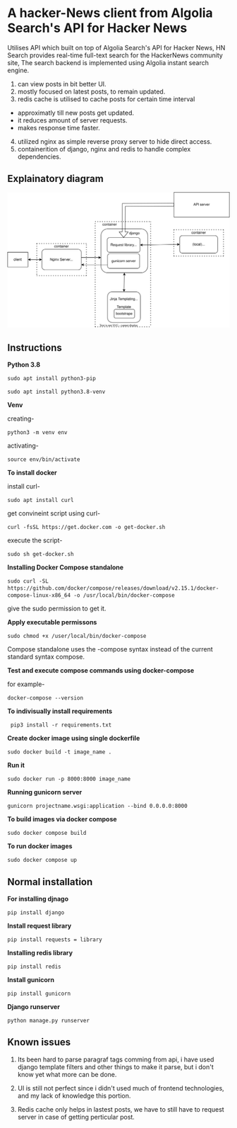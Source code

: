 # A hacker-News client from Algolia Search's API for Hacker News

Utilises API which built on top of Algolia Search's API for Hacker News,
HN Search provides real-time full-text search for the HackerNews community site,
The search backend is implemented using Algolia instant search engine.

1. can view posts in bit better UI.
2. mostly focused on latest posts, to remain updated.
3. redis cache is utilised to cache posts for certain time interval 
- approximatly till new posts get updated.
- it reduces amount of server requests.
- makes response time faster.
4. utilized nginx as simple reverse proxy server to hide direct access.
5. containerition of django, nginx and redis to handle complex dependencies.

## Explainatory diagram

![Diagram.svg](./Diagram.svg)

## Instructions 

**Python 3.8**

```
sudo apt install python3-pip
```
```
sudo apt install python3.8-venv
```

**Venv**

creating-
```
python3 -m venv env
```
activating-
```
source env/bin/activate
```

**To install docker**

install curl-
```
sudo apt install curl
```
get convineint script using curl-
```
curl -fsSL https://get.docker.com -o get-docker.sh
```
execute the script-
```
sudo sh get-docker.sh
```

**Installing Docker Compose standalone**

```
sudo curl -SL https://github.com/docker/compose/releases/download/v2.15.1/docker-compose-linux-x86_64 -o /usr/local/bin/docker-compose
```
give the sudo permission to get it.

**Apply executable permissons**
```
sudo chmod +x /user/local/bin/docker-compose
```
Compose standalone uses the -compose syntax instead of 
the current standard syntax compose.

**Test and execute compose commands using docker-compose**

for example-
```
docker-compose --version
```

**To indivisually  install requirements**
```
 pip3 install -r requirements.txt
```
**Create docker image using single dockerfile**
```
sudo docker build -t image_name .
```
**Run it**
```
sudo docker run -p 8000:8000 image_name
```
**Running gunicorn server**
```
gunicorn projectname.wsgi:application --bind 0.0.0.0:8000 
```
**To build images via docker compose**
```
sudo docker compose build
```
**To run docker images**
```
sudo docker compose up
```

## Normal installation

**For installing djnago**
```
pip install django
```
**Install request library**
```
pip install requests = library
```
**Installing redis library**
```
pip install redis
```
**Install gunicorn**
```
pip install gunicorn
```
**Django runserver**
```
python manage.py runserver
```

## Known issues
1. Its been hard to parse paragraf tags comming from api, i have used django 
template filters and other things to make it parse, but i don't know yet
what more can be done.

2. UI is still not perfect since i didn't used much of frontend technologies,
and my lack of knowledge this portion.

3. Redis cache only helps in lastest posts, we have to still have to
request server in case of getting perticular post.